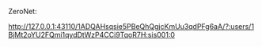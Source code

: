 ZeroNet:

http://127.0.0.1:43110/1ADQAHsqsie5PBeQhQgjcKmUu3qdPFg6aA/?:users/1BjMt2oYU2FQmi1qydDtWzP4CCi9TqoR7H:sis001:0
